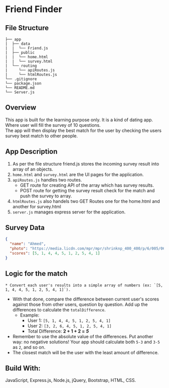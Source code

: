 # Friend Finder

## File Structure

```
├── app
|  ├── data
|  |  └── Friend.js
|  ├── public
|  |  └── home.html
|  |  └── survey.html
|  └── routing
|     └── apiRoutes.js
|     └── htmlRoutes.js
└── .gitignore
└── package.json
└── README.md
└── Server.js
```

## Overview

This app is built for the learning purpose only.
It is a kind of dating app.
Where user will fill the survey of 10 questions.  
The app will then display the best match for the user by checking the users survey best match to other people.

## App Description

1.  As per the file structure friend.js stores the incoming survey result into array of an objects.
2.  `home.html` and `survey.html` are the UI pages for the application.
3.  `apiRoutes.js` handles two routes.
    - GET route for creating API of the array which has survey results.
    - POST route for getting the survey result check for the match and push the survey to array.
4.  `htmlRoutes.js` also handels two GET Routes one for the home.html and another for survey.html
5.  `server.js` manages express server for the application.

## Survey Data

```json
{
  "name": "Ahmed",
  "photo": "https://media.licdn.com/mpr/mpr/shrinknp_400_400/p/6/005/064/1bd/3435aa3.jpg",
  "scores": [5, 1, 4, 4, 5, 1, 2, 5, 4, 1]
}
```

## Logic for the match

    * Convert each user's results into a simple array of numbers (ex: `[5, 1, 4, 4, 5, 1, 2, 5, 4, 1]`).

- With that done, compare the difference between current user's scores against those from other users, question by question. Add up the differences to calculate the `totalDifference`.
  - Example:
    - User 1: `[5, 1, 4, 4, 5, 1, 2, 5, 4, 1]`
    - User 2: `[3, 2, 6, 4, 5, 1, 2, 5, 4, 1]`
    - Total Difference: **2 + 1 + 2 =** **_5_**
- Remember to use the absolute value of the differences. Put another way: no negative solutions! Your app should calculate both `5-3` and `3-5` as `2`, and so on.
- The closest match will be the user with the least amount of difference.

## Build With:

JavaScript, Express.js, Node.js, jQuery, Bootstrap, HTML, CSS.
